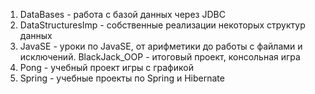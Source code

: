 1. DataBases - работа с базой данных через JDBC
2. DataStructuresImp - собственные реализации некоторых структур данных
3. JavaSE - уроки по JavaSE, от арифметики до работы с файлами и исключений. BlackJack_OOP - итоговый проект, консольная игра
4. Pong - учебный проект игры с графикой
5. Spring - учебные проекты по Spring и Hibernate
